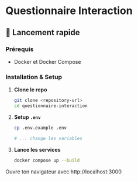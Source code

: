 # Questionnaire Interaction

## 🚀 Lancement rapide

### Prérequis
- Docker et Docker Compose

### Installation & Setup

1. **Clone le repo**

   ```bash
   git clone <repository-url>
   cd questionnaire-interaction
   ```

2. **Setup `.env`**
   
   ```bash
   cp .env.example .env

   # ... change les variables
   ```

4. **Lance les services**

   ```bash
   docker compose up --build
   ```

Ouvre ton navigateur avec http://localhost:3000

